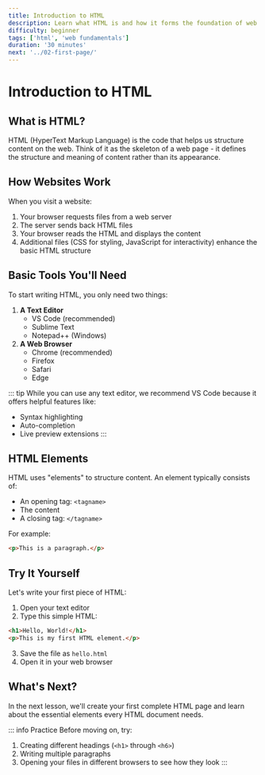 ```yaml
---
title: Introduction to HTML
description: Learn what HTML is and how it forms the foundation of web pages
difficulty: beginner
tags: ['html', 'web fundamentals']
duration: '30 minutes'
next: '../02-first-page/'
---
```


# Introduction to HTML

## What is HTML?

HTML (HyperText Markup Language) is the code that helps us structure content on the web. Think of it as the skeleton of a web page - it defines the structure and meaning of content rather than its appearance.

## How Websites Work

When you visit a website:

1. Your browser requests files from a web server
2. The server sends back HTML files
3. Your browser reads the HTML and displays the content
4. Additional files (CSS for styling, JavaScript for interactivity) enhance the basic HTML structure

## Basic Tools You'll Need

To start writing HTML, you only need two things:

1. **A Text Editor**
   - VS Code (recommended)
   - Sublime Text
   - Notepad++ (Windows)
2. **A Web Browser**
   - Chrome (recommended)
   - Firefox
   - Safari
   - Edge

::: tip
While you can use any text editor, we recommend VS Code because it offers helpful features like:

- Syntax highlighting
- Auto-completion
- Live preview extensions
  :::

## HTML Elements

HTML uses "elements" to structure content. An element typically consists of:

- An opening tag: `<tagname>`
- The content
- A closing tag: `</tagname>`

For example:

```html
<p>This is a paragraph.</p>
```

## Try It Yourself

Let's write your first piece of HTML:

1. Open your text editor
2. Type this simple HTML:

```html
<h1>Hello, World!</h1>
<p>This is my first HTML element.</p>
```

3. Save the file as `hello.html`
4. Open it in your web browser

## What's Next?

In the next lesson, we'll create your first complete HTML page and learn about the essential elements every HTML document needs.

::: info Practice
Before moving on, try:

1. Creating different headings (`<h1>` through `<h6>`)
2. Writing multiple paragraphs
3. Opening your files in different browsers to see how they look
   :::
